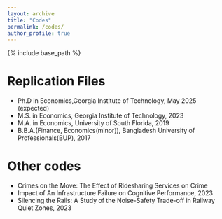```yaml
---
layout: archive
title: "Codes"
permalink: /codes/
author_profile: true
---
```


{% include base_path %}

Replication Files
======
* Ph.D in Economics,Georgia Institute of Technology, May 2025 (expected)
* M.S. in Economics, Georgia Institute of Technology, 2023
* M.A. in Economics, University of South Florida, 2019
* B.B.A.(Finance, Economics(minor)), Bangladesh University of Professionals(BUP), 2017

Other codes
======
* Crimes on the Move: The Effect of Ridesharing Services on Crime
* Impact of An Infrastructure Failure on Cognitive Performance, 2023
* Silencing the Rails: A Study of the Noise-Safety Trade-off in Railway Quiet Zones, 2023
